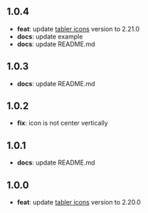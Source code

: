 ## 1.0.4
- **feat**: update [tabler icons](https://tabler-icons.io/) version to 2.21.0
- **docs**: update example
- **docs**: update README.md

## 1.0.3
- **docs**: update README.md

## 1.0.2
- **fix**: icon is not center vertically

## 1.0.1
- **docs**: update README.md

## 1.0.0
- **feat**: update [tabler icons](https://tabler-icons.io/) version to 2.20.0
